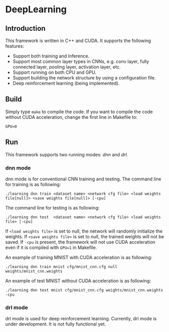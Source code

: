 # DeepLearning

## Introduction

This framework is written in C++ and CUDA. It supports the following features:

- Support both training and Inference.
- Support most common layer types in CNNs, e.g. conv layer, fully connected layer, pooling layer, activation layer, etc.
- Support running on both CPU and GPU.
- Support building the network structure by using a configuration file.
- Deep reinforcement learning (being implemented).

## Build

Simply type `make` to compile the code. If you want to compile the code without CUDA acceleration, change the first line in Makefile to:
```
GPU=0
```

## Run

This framework supports two running modes: *dnn* and *drl*.

### dnn mode

dnn mode is for conventional CNN training and testing. The command line for training is as following:
```
./learning dnn train <dataset name> <network cfg file> <load weights file[null]> <save weights file[null]> [-cpu]
```
The command line for testing is as following:
```
./learning dnn test  <dataset name> <network cfg file> <load weights file> [-cpu]
```
If `<load weights file>` is set to null, the network will randomly initialize the weights. If `<save weights file>` is set to null, the trained weights will not be saved. If `-cpu` is present, the framework will not use CUDA acceleration even if it is compiled with `GPU=1` in Makefile.

An example of training MNIST with CUDA acceleration is as following:
```
./learning dnn train mnist cfg/mnist_cnn.cfg null weights/mnist_cnn.weights
```
An example of test MNIST without CUDA acceleration is as following:
```
./learning dnn test mnist cfg/mnist_cnn.cfg weights/mnist_cnn.weights -cpu
```

### drl mode

drl mode is used for deep reinforcement learning. Currently, drl mode is under development. It is not fully functional yet.
